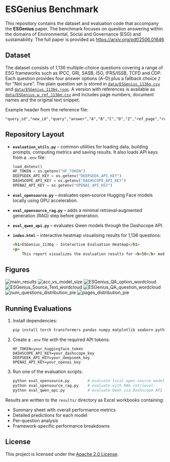 # ESGenius Benchmark

This repository contains the dataset and evaluation code that accompany the **ESGenius** paper. The benchmark focuses on question answering within the domains of Environmental, Social and Governance (ESG) and sustainability. The full paper is provided as https://arxiv.org/pdf/2506.01646

## Dataset

The dataset consists of 1,136 multiple-choice questions covering a range of ESG frameworks such as IPCC, GRI, SASB, ISO, IFRS/ISSB, TCFD and CDP. Each question provides four answer options (A–D) plus a fallback choice `Z` for "Not sure". The plain question set is stored in [`data/ESGenius_1136q.csv`](data/ESGenius_1136q.csv) and [`data/ESGenius_1136q.json`](data/ESGenius_1136q.json). A version with references is available as [`data/ESGenius_w_ref_1136q.csv`](data/ESGenius_w_ref_1136q.csv) and includes page numbers, document names and the original text snippet.

Example header from the reference file:

```csv
"query_id","new_id","query","answer","A","B","C","D","Z","ref_page","ref_doc","source_text"
```

## Repository Layout

- **`evaluation_utils.py`** – common utilities for loading data, building prompts, computing metrics and saving results. It also loads API keys from a `.env` file:

  ```python
  load_dotenv()
  HF_TOKEN = os.getenv("HF_TOKEN")
  DEEPSEEK_API_KEY = os.getenv("DEEPSEEK_API_KEY")
  DASHSCOPE_API_KEY = os.getenv("DASHSCOPE_API_KEY")
  OPENAI_API_KEY = os.getenv("OPENAI_API_KEY")
  ```

- **`eval_opensource.py`** – evaluates open‑source Hugging Face models locally using GPU acceleration.
- **`eval_opensource_rag.py`** – adds a minimal retrieval‑augmented generation (RAG) step before generation.
- **`eval_qwen_api.py`** – evaluates Qwen models through the Dashscope API.
- **`index.html`** – interactive heatmap visualising results for 1,136 questions:

  ```html
  <h1>ESGenius_1136q - Interactive Evaluation Heatmap</h1>
  <p>
      This report visualizes the evaluation results for <b>50</b> models tested on <b>1136</b> questions from the <b>ESGenius_1136q</b> benchmark dataset.
  ```

## Figures

![main_results](figures/main_results.png)
![acc_vs_model_size](figures/acc_vs_model_size.png)
![ESGenius_QA_option_wordcloud](figures/ESGenius_QA_option_wordcloud.png)
![ESGenius_Source_Text_wordcloud](figures/ESGenius_Source_Text_wordcloud.png)
![ESGenius_QA_question_wordcloud](figures/ESGenius_QA_question_wordcloud.png)
![num_questions_distribution_pie](figures/num_questions_distribution_pie.png)
![pages_distribution_pie](figures/pages_distribution_pie.png)

## Running Evaluations

1. Install dependencies:
   ```bash
   pip install torch transformers pandas numpy matplotlib seaborn python-dotenv
   ```

2. Create a `.env` file with the required API tokens:
   ```
   HF_TOKEN=your_huggingface_token
   DASHSCOPE_API_KEY=your_dashscope_key
   DEEPSEEK_API_KEY=your_deepseek_key
   OPENAI_API_KEY=your_openai_key
   ```

3. Run one of the evaluation scripts:
   ```bash
   python eval_opensource.py        # evaluate local open‑source models
   python eval_opensource_rag.py    # evaluate with RAG retrieval
   python eval_qwen_api.py          # evaluate Qwen via Dashscope API
   ```

Results are written to the `results/` directory as Excel workbooks containing:
- Summary sheet with overall performance metrics
- Detailed predictions for each model
- Per-question analysis
- Framework-specific performance breakdowns

## License

This project is licensed under the [Apache 2.0 License](LICENSE).
